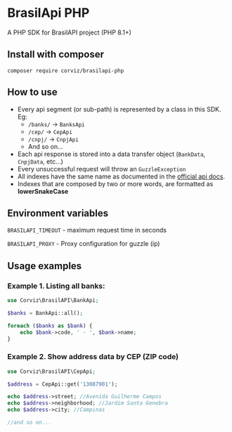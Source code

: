 # BrasilApi PHP

A PHP SDK for BrasilAPI project (PHP 8.1+)

## Install with composer

```
composer require corviz/brasilapi-php
```

## How to use

* Every api segment (or sub-path) is represented by a class in this SDK. Eg: 
  * `/banks/` -> `BanksApi`
  * `/cep/` -> `CepApi`
  * `/cnpj/` -> `CnpjApi`
  *  And so on...
* Each api response is stored into a data transfer object (`BankData`, `CnpjData`, etc...)
* Every unsuccessful request will throw an `GuzzleException`
* All indexes have the same name as documented in the [official api docs](https://brasilapi.com.br/docs). 
* Indexes that are composed by two or more words, are formatted as **lowerSnakeCase** 

## Environment variables

`BRASILAPI_TIMEOUT` - maximum request time in seconds

`BRASILAPI_PROXY` - Proxy configuration for guzzle (ip)

## Usage examples

### Example 1. Listing all banks:

```php
use Corviz\BrasilAPI\BankApi;

$banks = BankApi::all();

foreach ($banks as $bank) {
    echo $bank->code, ' - ', $bank->name;
}
```

### Example 2. Show address data by CEP (ZIP code)

```php
use Corviz\BrasilAPI\CepApi;

$address = CepApi::get('13087901');

echo $address->street; //Avenida Guilherme Campos
echo $address->neighborhood; //Jardim Santa Genebra
echo $address->city; //Campinas

//and so on... 
```
